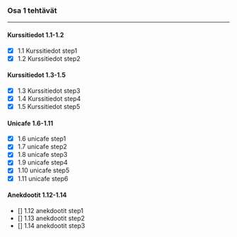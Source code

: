 ### Osa 1 tehtävät
___
#### Kurssitiedot 1.1-1.2
- [x] 1.1 Kurssitiedot step1
- [x] 1.2 Kurssitiedot step2 

#### Kurssitiedot 1.3-1.5
- [x] 1.3 Kurssitiedot step3
- [x] 1.4 Kurssitiedot step4
- [x] 1.5 Kurssitiedot step5

#### Unicafe 1.6-1.11
- [x] 1.6 unicafe step1
- [x] 1.7 unicafe step2
- [x] 1.8 unicafe step3
- [x] 1.9 unicafe step4
- [x] 1.10 unicafe step5
- [x] 1.11 unicafe step6

#### Anekdootit 1.12-1.14
- [] 1.12 anekdootit step1
- [] 1.13 anekdootit step2
- [] 1.14 anekdootit step3


